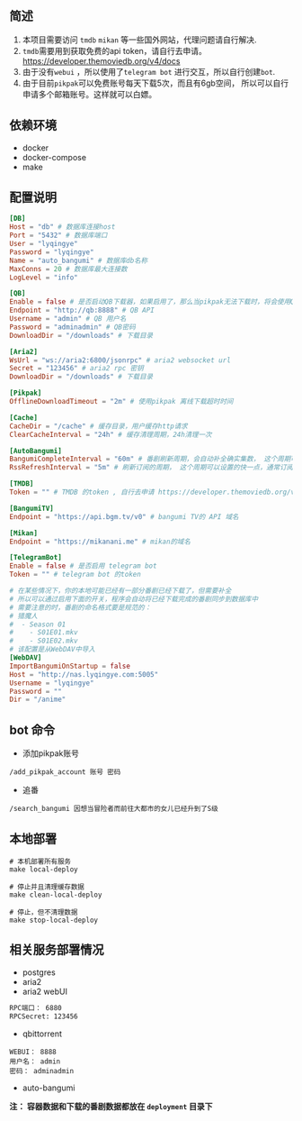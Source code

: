 ## 简述
1. 本项目需要访问 `tmdb` `mikan` 等一些国外网站，代理问题请自行解决.  
2. `tmdb`需要用到获取免费的api token，请自行去申请。https://developer.themoviedb.org/v4/docs  
3. 由于没有`webui` ，所以使用了`telegram bot` 进行交互，所以自行创建`bot`.  
4. 由于目前`pikpak`可以免费账号每天下载5次，而且有6gb空间， 所以可以自行申请多个邮箱账号。这样就可以白嫖。

## 依赖环境
- docker
- docker-compose
- make

## 配置说明
```toml
[DB]
Host = "db" # 数据库连接host
Port = "5432" # 数据库端口
User = "lyqingye" 
Password = "lyqingye"
Name = "auto_bangumi" # 数据库db名称
MaxConns = 20 # 数据库最大连接数
LogLevel = "info"

[QB]
Enable = false # 是否启动QB下载器，如果启用了，那么当pikpak无法下载时，将会使用QB下载
Endpoint = "http://qb:8888" # QB API
Username = "admin" # QB 用户名
Password = "adminadmin" # QB密码
DownloadDir = "/downloads" # 下载目录

[Aria2]
WsUrl = "ws://aria2:6800/jsonrpc" # aria2 websocket url
Secret = "123456" # aria2 rpc 密钥
DownloadDir = "/downloads" # 下载目录

[Pikpak]
OfflineDownloadTimeout = "2m" # 使用pikpak 离线下载超时时间

[Cache]
CacheDir = "/cache" # 缓存目录，用户缓存http请求
ClearCacheInterval = "24h" # 缓存清理周期，24h清理一次

[AutoBangumi]
BangumiCompleteInterval = "60m" # 番剧刷新周期，会自动补全确实集数， 这个周期可以设置得长一点
RssRefreshInterval = "5m" # 刷新订阅的周期， 这个周期可以设置的快一点，通常订阅都是最新的内容。（暂不支持）

[TMDB]
Token = "" # TMDB 的token , 自行去申请 https://developer.themoviedb.org/v4/docs

[BangumiTV]
Endpoint = "https://api.bgm.tv/v0" # bangumi TV的 API 域名

[Mikan]
Endpoint = "https://mikanani.me" # mikan的域名

[TelegramBot]
Enable = false # 是否启用 telegram bot
Token = "" # telegram bot 的token

# 在某些情况下，你的本地可能已经有一部分番剧已经下载了，但需要补全
# 所以可以通过启用下面的开关，程序会自动将已经下载完成的番剧同步到数据库中
# 需要注意的时，番剧的命名格式要是规范的：
# 猎魔人
#  - Season 01
#    - S01E01.mkv
#    - S01E02.mkv
# 该配置是从WebDAV中导入
[WebDAV]
ImportBangumiOnStartup = false
Host = "http://nas.lyqingye.com:5005"
Username = "lyqingye"
Password = ""
Dir = "/anime"
```

## bot 命令
- 添加pikpak账号
```shell
/add_pikpak_account 账号 密码
```
- 追番
```shell
/search_bangumi 因想当冒险者而前往大都市的女儿已经升到了S级
```
## 本地部署
```shell
# 本机部署所有服务
make local-deploy

# 停止并且清理缓存数据
make clean-local-deploy

# 停止，但不清理数据
make stop-local-deploy
```

## 相关服务部署情况
- postgres
- aria2
- aria2 webUI
```bash
RPC端口： 6880
RPCSecret: 123456
```
- qbittorrent
```shell
WEBUI： 8888
用户名： admin
密码： adminadmin
```
- auto-bangumi

**注： 容器数据和下载的番剧数据都放在 `deployment` 目录下**